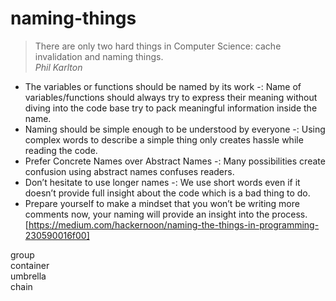 # naming-things
>There are only two hard things in Computer Science: cache invalidation and naming things.   
>*Phil Karlton*

- The variables or functions should be named by its work -: Name of variables/functions should always try to express their meaning without diving into the code base try to pack meaningful information inside the name.
- Naming should be simple enough to be understood by everyone -: Using complex words to describe a simple thing only creates hassle while reading the code.
- Prefer Concrete Names over Abstract Names -: Many possibilities create confusion using abstract names confuses readers.
- Don’t hesitate to use longer names -: We use short words even if it doesn’t provide full insight about the code which is a bad thing to do.
- Prepare yourself to make a mindset that you won’t be writing more comments now, your naming will provide an insight into the process.
[https://medium.com/hackernoon/naming-the-things-in-programming-230590016f00]

group  
container  
umbrella  
chain  

